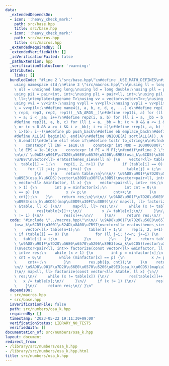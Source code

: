```yaml
---
data:
  _extendedDependsOn:
  - icon: ':heavy_check_mark:'
    path: src/base.hpp
    title: src/base.hpp
  - icon: ':heavy_check_mark:'
    path: src/macros.hpp
    title: src/macros.hpp
  _extendedRequiredBy: []
  _extendedVerifiedWith: []
  _isVerificationFailed: false
  _pathExtension: hpp
  _verificationStatusIcon: ':warning:'
  attributes:
    links: []
  bundledCode: "#line 2 \"src/base.hpp\"\n#define _USE_MATH_DEFINES\n#include <bits/stdc++.h>\n\
    using namespace std;\n#line 3 \"src/macros.hpp\"\n\nusing ll = long long;\nusing\
    \ ull = unsigned long long;\nusing ld = long double;\nusing pll = pair<ll, ll>;\n\
    using pii = pair<int, int>;\nusing pli = pair<ll, int>;\nusing pil = pair<int,\
    \ ll>;\ntemplate<typename T>\nusing vv = vector<vector<T>>;\nusing vvl = vv<ll>;\n\
    using vvi = vv<int>;\nusing vvpll = vv<pll>;\nusing vvpli = vv<pli>;\nusing vvpil\
    \ = vv<pil>;\n#define name4(i, a, b, c, d, e, ...) e\n#define rep(...) name4(__VA_ARGS__,\
    \ rep4, rep3, rep2, rep1)(__VA_ARGS__)\n#define rep1(i, a) for (ll i = 0, _aa\
    \ = a; i < _aa; i++)\n#define rep2(i, a, b) for (ll i = a, _bb = b; i < _bb; i++)\n\
    #define rep3(i, a, b, c) for (ll i = a, _bb = b; (c > 0 && a <= i && i < _bb)\
    \ or (c < 0 && a >= i && i > _bb); i += c)\n#define rrep(i, a, b) for (ll i=(a);\
    \ i>(b); i--)\n#define pb push_back\n#define eb emplace_back\n#define mkp make_pair\n\
    #define ALL(A) begin(A), end(A)\n#define UNIQUE(A) sort(ALL(A)), A.erase(unique(ALL(A)),\
    \ A.end())\n#define elif else if\n#define tostr to_string\n\n#ifndef CONSTANTS\n\
    \    constexpr ll INF = 1e18;\n    constexpr int MOD = 1000000007;\n    constexpr\
    \ ld EPS = 1e-10;\n    constexpr ld PI = M_PI;\n#endif\n#line 2 \"src/numbers/osa_k.hpp\"\
    \n\n// \u9AD8\u901F\u7D20\u56E0\u6570\u5206\u89E3(osa_k\u6CD5)\u3001\u524D\u8A08\
    \u7B97\nvector<ll> eratosthenes_sieve(ll n) {\n    vector<ll> table(n+1);\n  \
    \  table[1] = 1;\n    rep(i, 2, n+1) {\n        if (table[i] == 0) {\n       \
    \     for (ll j=i; j<=n; j+=i) {\n                table[j] = i;\n            }\n\
    \        }\n    }\n    return table;\n}\n\n// \u9AD8\u901F\u7D20\u56E0\u6570\u5206\
    \u89E3(osa_k\u6CD5)(vector\u30D9\u30FC\u30B9)\nvector<pair<ll, int>> factorize(const\
    \ vector<ll> &minfactor, ll x) {\n    vector<pair<ll, int>> res;\n    while (x\
    \ > 1) {\n        int p = minfactor[x];\n        int cnt = 0;\n        while (minfactor[x]\
    \ == p) {\n            x /= p;\n            cnt++;\n        }\n        res.pb({p,\
    \ cnt});\n    }\n    return res;\n}\n\n// \u9AD8\u901F\u7D20\u56E0\u6570\u5206\
    \u89E3(osa_k\u6CD5)(map\u30D9\u30FC\u30B9)\n// map<ll, ll> factorize(const vector<ll>\
    \ &table, ll x) {\n//     map<ll, ll> res;\n//     while (x != table[x]) {\n//\
    \         res[table[x]]++;\n//         x /= table[x];\n//     }\n//     if (x\
    \ != 1) {\n//         res[x]++;\n//     }\n//     return res;\n// }\n"
  code: "#include \"../macros.hpp\"\n\n// \u9AD8\u901F\u7D20\u56E0\u6570\u5206\u89E3\
    (osa_k\u6CD5)\u3001\u524D\u8A08\u7B97\nvector<ll> eratosthenes_sieve(ll n) {\n\
    \    vector<ll> table(n+1);\n    table[1] = 1;\n    rep(i, 2, n+1) {\n       \
    \ if (table[i] == 0) {\n            for (ll j=i; j<=n; j+=i) {\n             \
    \   table[j] = i;\n            }\n        }\n    }\n    return table;\n}\n\n//\
    \ \u9AD8\u901F\u7D20\u56E0\u6570\u5206\u89E3(osa_k\u6CD5)(vector\u30D9\u30FC\u30B9\
    )\nvector<pair<ll, int>> factorize(const vector<ll> &minfactor, ll x) {\n    vector<pair<ll,\
    \ int>> res;\n    while (x > 1) {\n        int p = minfactor[x];\n        int\
    \ cnt = 0;\n        while (minfactor[x] == p) {\n            x /= p;\n       \
    \     cnt++;\n        }\n        res.pb({p, cnt});\n    }\n    return res;\n}\n\
    \n// \u9AD8\u901F\u7D20\u56E0\u6570\u5206\u89E3(osa_k\u6CD5)(map\u30D9\u30FC\u30B9\
    )\n// map<ll, ll> factorize(const vector<ll> &table, ll x) {\n//     map<ll, ll>\
    \ res;\n//     while (x != table[x]) {\n//         res[table[x]]++;\n//      \
    \   x /= table[x];\n//     }\n//     if (x != 1) {\n//         res[x]++;\n// \
    \    }\n//     return res;\n// }\n"
  dependsOn:
  - src/macros.hpp
  - src/base.hpp
  isVerificationFile: false
  path: src/numbers/osa_k.hpp
  requiredBy: []
  timestamp: '2023-05-22 19:11:30+09:00'
  verificationStatus: LIBRARY_NO_TESTS
  verifiedWith: []
documentation_of: src/numbers/osa_k.hpp
layout: document
redirect_from:
- /library/src/numbers/osa_k.hpp
- /library/src/numbers/osa_k.hpp.html
title: src/numbers/osa_k.hpp
---
```

